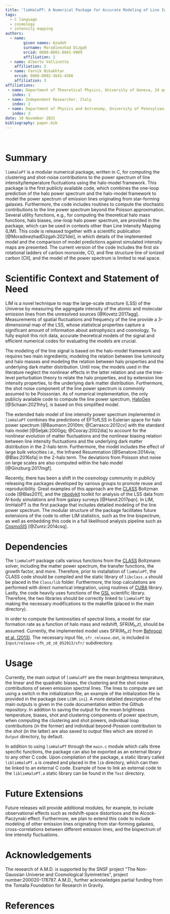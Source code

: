 ```yaml
---
title: 'limHaloPT: A Numerical Package for Accurate Modeling of Line Intensity Power Spectrum'
tags:
  - C language
  - cosmology
  - intensity mapping
authors:
  - name:
        given names: Azadeh 
        surname: Moradinezhad Dizgah
        orcid: 0000-0001-8841-9989
        affiliation: 1
  - name: Alberto Vallinotto  
    affiliation: 2
  - name: Farnik Nikakhtar
    orcid: 0000-0002-3641-4366
    affiliation: 3
affiliations:
 - name: Department of Theoretical Physics, University of Geneva, 24 quai Ernest Ansermet, 1211 Geneva 4, Switzerland
   index: 1
 - name: Independent Researcher, Italy
   index: 2  
 - name: Department of Physics and Astronomy, University of Pennsylvania, 209 S. 33rd St., Philadelphia, PA 19104, USA
   index: 3   
date: 10 November 2021
bibliography: paper.bib
---
```


&nbsp;
&nbsp;
&nbsp;



# Summary

`limHaloPT` is a modular numerical package, written in C, for computing the clustering and shot-noise contributions to the power spectrum of line intensity/temperature fluctuations using the halo-model framework. This package is the first publicly available code, which combines the one-loop prediction of the halo power spectrum and the halo-model framework to model the power spectrum of emission lines originating from star-forming galaxies. Furthermore, the code includes routines to compute the stochastic contributions to the line power spectrum beyond the Poisson approximation. Several utility functions, e.g., for computing the theoretical halo mass functions, halo biases, one-loop halo power spectrum, are provided in the package, which can be used in contexts other than Line Intensity Mapping (LIM). This code is released together with a scientific publication [@MoradinezhadDizgah:2021dei], in which details of the implemented model and the comparison of model predictions against simulated intensity maps are presented. The current version of the code includes the first six rotational ladders of carbon monoxide, CO, and fine structure line of ionized carbon [CII], and the model of the power spectrum is limited to real space.


# Scientific Context and Statement of Need

LIM is a novel technique to map the large-scale structure (LSS) of the Universe by measuring the aggregate intensity of the atomic and molecular emission lines from the unresolved sources [@Kovetz:2017agg]. Measurements of spatial fluctuations and frequency of the line provide a 3-dimensional map of the LSS, whose statistical properties capture a significant amount of information about astrophysics and cosmology. To fully exploit this rich data, accurate theoretical models of the signal and efficient numerical codes for evaluating the models are crucial.

The modeling of the line signal is based on the halo-model framework and requires two main ingredients; modeling the relation between line luminosity and halo masses and modeling the relation between halo properties and the underlying dark matter distribution. Until now, the models used in the literature neglect the nonlinear effects in the latter relation and use the tree-level perturbation theory to relate the halo properties, and by extension line intensity properties, to the underlying dark matter distribution. Furthermore, the shot noise component of the line power spectrum is commonly assumed to be Poissonian. As of numerical implementation, the only publicly available code to compute the line power spectrum, [HaloGen](https://github.com/EmmanuelSchaan/HaloGen/tree/LIM) [@Schaan:2021hhy], is based on this simplified model.

The extended halo model of line intensity power spectrum implemented in `limHaloPT` combines the predictions of EFTofLSS in Eulerian space for halo power spectrum [@Baumann:2010tm; @Carrasco:2012cv] with the standard halo model [@Seljak:2000gq; @Cooray:2002dia] to account for the nonlinear evolution of matter fluctuations and the nonlinear biasing relation between line intensity fluctuations and the underlying dark matter distribution in the 2-halo term. Furthermore, the model includes the effect of large bulk velocities i.e., the Infrared Resummation [@Senatore:2014via; @Blas:2016sfa] in the 2-halo term. The deviations from Poisson shot noise on large scales are also computed within the halo model [@Ginzburg:2017mgf].

Recently, there has been a shift in the cosmology community in publicly releasing the packages developed by various groups to promote reuse and reproducibility. Great examples of this approach are the [CLASS](https://github.com/lesgourg/class_public) Boltzman code [@Blas2011], and the [nbodykit](https://nbodykit.readthedocs.io/en/latest/) toolkit for analysis of the LSS data from $N$-body simulations and from galaxy surveys [@Hand:2017pqn]. In LIM, limHaloPT is the first package that includes detailed modeling of the line power spectrum. The modular structure of the package facilitates future extensions of the code to other LIM statistics, such as the line bispectrum, as well as embedding this code in a full likelihood analysis pipeline such as [CosmoSIS](https://bitbucket.org/joezuntz/cosmosis/wiki/Home) [@Zuntz:2014csq].


# Dependencies

The `limHaloPT` package calls various functions from the [CLASS](https://github.com/lesgourg/class_public) Boltzmann solver, including the matter power spectrum, the transfer functions, the growth factor, and more. Therefore, prior to installation of `limHaloPT`, the CLASS code should be compiled and the static library of `libclass.a` should be placed in the `Class/lib` folder. Furthermore, the loop calculations are performed with direct numerical integration, using routines of [CUBA](http://www.feynarts.de/cuba/) library. Lastly, the code heavily uses functions of the [GSL](https://www.gnu.org/software/gsl/doc/html/) scientific library. Therefore, the two libraries should be correctly linked to `limHaloPT` by making the necessary modifications to the makefile (placed in the main directory).

In order to compute the luminosities of spectral lines, a model for star formation rate as a function of halo mass and redshift, SFR($M_h$,$z$), should be assumed. Currently, the implemented model uses SFR($M_h$,$z$) from [Behroozi et al. (2013)](https://arxiv.org/abs/1207.6105). The necessary input file, `sfr_release.dat`, is included in `Input/release-sfh_z0_z8_052913/sfr/` subdirectory.


# Usage

Currently, the main output of `limHaloPT` are the mean brightness temprature, the linear and the quadratic biases, the clustering and the shot noise contributions of seven emission spectral lines. The lines to compute are set using a switch in the initialization file; an example of the initialization file is provided in the package (see `LCDM.ini`). A more detailed description of the main outputs is given in the code documentation within the Github repository. In addition to saving the output for the mean brightness temperature, biases, shot and clustering components of power spectrum, when computing the clustering and shot powers, individual loop contributions (in the former) and individual beyond-Possion contribution to the shot (in the latter) are also saved to output files which are stored in `Output` directory, by default.

In addition to using `limHaloPT` through the `main.c` module which calls three specific functions, the package can also be exported as an external library to any other C code. Upon compilation of the package, a static library called `liblimHaloPT.a` is created and placed in the `lib` directory, which can then be linked to an external C code. Example of how to link an external code to the `liblimHaloPT.a` static library can be found in the `Test` directory.



# Future Extensions 

Future releases will provide additional modules, for example, to include observational effects such as redshift-space distortions and the Alcock-Paczynski effect. Furthermore, we plan to extend this code to include modeling of other emission lines originating from star-forming galaxies, cross-correlations between different emission lines, and the bispectrum of line intensity fluctuations. 


# Acknowledgements

The research of A.M.D. is supported by the SNSF project "The  Non-Gaussian  Universe and  Cosmological Symmetries", project number:200020-178787. A.M.D., further acknowledges partial funding from the Tomalla Foundation for Research in Gravity.


# References

